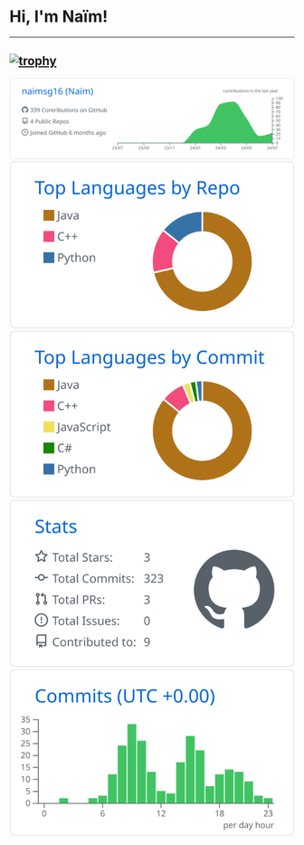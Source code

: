 # Hi, I'm Naïm!
---
  [![trophy](https://github-profile-trophy.vercel.app/?username=naimsg16)](https://github.com/ryo-ma/github-profile-trophy)
---
<div align="center">
  
[![](https://raw.githubusercontent.com/naimsg16/naimsg16/main/profile-summary-card-output/github/0-profile-details.svg)](https://github.com/vn7n24fzkq/github-profile-summary-cards)
[![](https://raw.githubusercontent.com/naimsg16/naimsg16/main/profile-summary-card-output/github/1-repos-per-language.svg)](https://github.com/vn7n24fzkq/github-profile-summary-cards) [![](https://raw.githubusercontent.com/naimsg16/naimsg16/main/profile-summary-card-output/github/2-most-commit-language.svg)](https://github.com/vn7n24fzkq/github-profile-summary-cards)
[![](https://raw.githubusercontent.com/naimsg16/naimsg16/main/profile-summary-card-output/github/3-stats.svg)](https://github.com/vn7n24fzkq/github-profile-summary-cards) [![](https://raw.githubusercontent.com/naimsg16/naimsg16/main/profile-summary-card-output/github/4-productive-time.svg)](https://github.com/vn7n24fzkq/github-profile-summary-cards)

</div>
